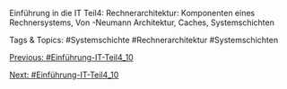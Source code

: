 Einführung in die IT
Teil4:
Rechnerarchitektur: Komponenten eines 
Rechnersystems, Von -Neumann Architektur, Caches, 
Systemschichten

   Tags & Topics:
   #Systemschichte
   #Rechnerarchitektur
   #Systemschichten

[Previous: #Einführung-IT-Teil4_10](Einführung-IT-Teil4_10.md)

[Next: #Einführung-IT-Teil4_10](Einführung-IT-Teil4_10.md)